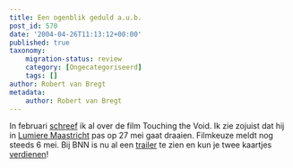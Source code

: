```yaml
---
title: Een ogenblik geduld a.u.b.
post_id: 570
date: '2004-04-26T11:13:12+00:00'
published: true
taxonomy:
    migration-status: review
    category: [Ongecategoriseerd]
    tags: []
author: Robert van Bregt
metadata:
    author: Robert van Bregt
---
```

In februari [schreef](/2004/02/20/over-de-rand/) ik al over de film Touching the Void. Ik zie zojuist dat hij in [Lumiere Maastricht](http://www.lumiere.nl/) pas op 27 mei gaat draaien. Filmkeuze meldt nog steeds 6 mei. Bij BNN is nu al een [trailer](http://cgi.omroep.nl/cgi-bin/streams?/bnn/trailers/touchingthevoid.wmv) te zien en kun je twee kaartjes [verdienen](http://www.bnn.nl/view/4049345/3935748/4039590)!